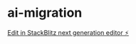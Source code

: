 # ai-migration

[Edit in StackBlitz next generation editor ⚡️](https://stackblitz.com/~/github.com/Omri-Hollander/ai-migration)